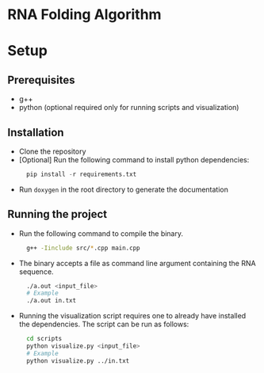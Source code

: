# RNA Folding Algorithm

# Setup

## Prerequisites

-   g++
-   python (optional required only for running scripts and visualization)

## Installation

-   Clone the repository
-   [Optional] Run the following command to install python dependencies:
    ```python
      pip install -r requirements.txt
    ```
-   Run `doxygen` in the root directory to generate the documentation

## Running the project

-   Run the following command to compile the binary.

    ```bash
      g++ -Iinclude src/*.cpp main.cpp
    ```

-   The binary accepts a file as command line argument containing the RNA sequence.
    ```bash
      ./a.out <input_file>
      # Example
      ./a.out in.txt
    ```
-   Running the visualization script requires one to already have installed the dependencies. The script can be run as follows:
    ```bash
      cd scripts
      python visualize.py <input_file>
      # Example
      python visualize.py ../in.txt
    ```
